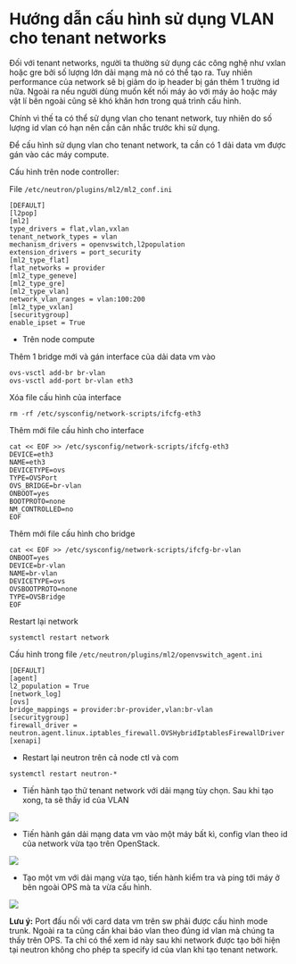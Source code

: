 # Hướng dẫn cấu hình sử dụng VLAN cho tenant networks

Đối với tenant networks, người ta thường sử dụng các công nghệ như vxlan hoặc gre bởi số lượng lớn dải mạng mà nó có thể tạo ra. Tuy nhiên performance của network sẽ bị giảm do ip header bị gán thêm 1 trường id nữa. Ngoài ra nếu người dùng muốn kết nối máy ảo với máy ảo hoặc máy vật lí bên ngoài cũng sẽ khó khăn hơn trong quá trình cấu hình.

Chính vì thế ta có thể sử dụng vlan cho tenant network, tuy nhiên do số lượng id vlan có hạn nên cần cân nhắc trước khi sử dụng.

Để cấu hình sử dụng vlan cho tenant network, ta cần có 1 dải data vm được gán vào các máy compute.

Cấu hình trên node controller:

File `/etc/neutron/plugins/ml2/ml2_conf.ini`

```
[DEFAULT]
[l2pop]
[ml2]
type_drivers = flat,vlan,vxlan
tenant_network_types = vlan
mechanism_drivers = openvswitch,l2population
extension_drivers = port_security
[ml2_type_flat]
flat_networks = provider
[ml2_type_geneve]
[ml2_type_gre]
[ml2_type_vlan]
network_vlan_ranges = vlan:100:200
[ml2_type_vxlan]
[securitygroup]
enable_ipset = True
```

- Trên node compute

Thêm 1 bridge mới và gán interface của dải data vm vào

```
ovs-vsctl add-br br-vlan
ovs-vsctl add-port br-vlan eth3
```

Xóa file cấu hình của interface

`rm -rf /etc/sysconfig/network-scripts/ifcfg-eth3`

Thêm mới file cấu hình cho interface

```
cat << EOF >> /etc/sysconfig/network-scripts/ifcfg-eth3
DEVICE=eth3
NAME=eth3
DEVICETYPE=ovs
TYPE=OVSPort
OVS_BRIDGE=br-vlan
ONBOOT=yes
BOOTPROTO=none
NM_CONTROLLED=no
EOF
```

Thêm mới file cấu hình cho bridge

```
cat << EOF >> /etc/sysconfig/network-scripts/ifcfg-br-vlan
ONBOOT=yes
DEVICE=br-vlan
NAME=br-vlan
DEVICETYPE=ovs
OVSBOOTPROTO=none
TYPE=OVSBridge
EOF
```

Restart lại network

`systemctl restart network`

Cấu hình trong file `/etc/neutron/plugins/ml2/openvswitch_agent.ini`

```
[DEFAULT]
[agent]
l2_population = True
[network_log]
[ovs]
bridge_mappings = provider:br-provider,vlan:br-vlan
[securitygroup]
firewall_driver = neutron.agent.linux.iptables_firewall.OVSHybridIptablesFirewallDriver
[xenapi]
```

- Restart lại neutron trên cả node ctl và com

`systemctl restart neutron-*`

- Tiến hành tạo thử tenant network với dải mạng tùy chọn. Sau khi tạo xong, ta sẽ thấy id của VLAN

<img src="https://i.imgur.com/IOdPd3S.png">

- Tiến hành gán dải mạng data vm vào một máy bất kì, config vlan theo id của network vừa tạo trên OpenStack.

<img src="https://i.imgur.com/j88YoSd.png">

- Tạo một vm với dải mạng vừa tạo, tiến hành kiểm tra và ping tới máy ở bên ngoài OPS mà ta vừa cấu hình.

<img src="https://i.imgur.com/4P8bNRB.png">

**Lưu ý:** Port đấu nối với card data vm trên sw phải được cấu hình mode trunk. Ngoài ra ta cũng cần khai báo vlan theo đúng id vlan mà chúng ta thấy trên OPS. Ta chỉ có thể xem id này sau khi network được tạo bởi hiện tại neutron không cho phép ta specify id của vlan khi tạo tenant network.

